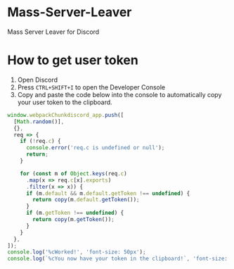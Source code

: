 # Mass-Server-Leaver
Mass Server Leaver for Discord
# How to get user token
1. Open Discord
2. Press `CTRL+SHIFT+I` to open the Developer Console
3. Copy and paste the code below into the console to automatically copy your user token to the clipboard.
```js
window.webpackChunkdiscord_app.push([
  [Math.random()],
  {},
  req => {
    if (!req.c) {
      console.error('req.c is undefined or null');
      return;
    }

    for (const m of Object.keys(req.c)
      .map(x => req.c[x].exports)
      .filter(x => x)) {
      if (m.default && m.default.getToken !== undefined) {
        return copy(m.default.getToken());
      }
      if (m.getToken !== undefined) {
        return copy(m.getToken());
      }
    }
  },
]);
console.log('%cWorked!', 'font-size: 50px');
console.log(`%cYou now have your token in the clipboard!`, 'font-size: 16px');
```